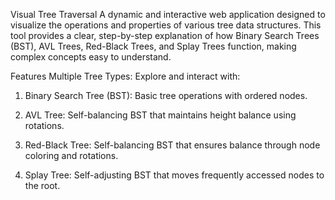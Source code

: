 Visual Tree Traversal
A dynamic and interactive web application designed to visualize the operations and properties of various tree data structures. This tool provides a clear, step-by-step explanation of how Binary Search Trees (BST), AVL Trees, Red-Black Trees, and Splay Trees function, making complex concepts easy to understand.

Features
Multiple Tree Types: Explore and interact with:

1. Binary Search Tree (BST): Basic tree operations with ordered nodes.

2. AVL Tree: Self-balancing BST that maintains height balance using rotations.

3. Red-Black Tree: Self-balancing BST that ensures balance through node coloring and rotations.

4. Splay Tree: Self-adjusting BST that moves frequently accessed nodes to the root.
